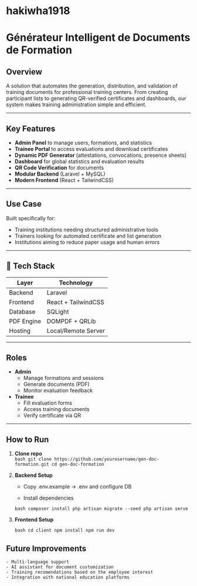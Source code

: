 # hakiwha1918
# Générateur Intelligent de Documents de Formation

## Overview

A solution that automates the generation, distribution, and validation of training documents for professional training centers. From creating participant lists to generating QR-verified certificates and dashboards, our system makes training administration simple and efficient.

---

## Key Features

- **Admin Panel** to manage users, formations, and statistics
- **Trainee Portal** to access evaluations and download certificates
- **Dynamic PDF Generator** (attestations, convocations, presence sheets)
- **Dashboard** for global statistics and evaluation results
- **QR Code Verification** for documents
- **Modular Backend** (Laravel + MySQL)
- **Modern Frontend** (React + TailwindCSS)

---

## Use Case

Built specifically for:
- Training institutions needing structured administrative tools
- Trainers looking for automated certificate and list generation
- Institutions aiming to reduce paper usage and human errors

---

## 🔧 Tech Stack

| Layer       | Technology           |
|-------------|----------------------|
| Backend     | Laravel              |
| Frontend    | React + TailwindCSS  |
| Database    | SQLight              |
| PDF Engine  | DOMPDF + QRLib       |
| Hosting     | Local/Remote Server  |

---

## Roles

- **Admin**
  - Manage formations and sessions
  - Generate documents (PDF)
  - Monitor evaluation feedback
- **Trainee**
  - Fill evaluation forms
  - Access training documents
  - Verify certificate via QR

---

## How to Run

1. **Clone repo**  
   ``bash
   git clone https://github.com/yourusername/gen-doc-formation.git
   cd gen-doc-formation
   ``
2. **Backend Setup**

    - Copy .env.example → .env and configure DB

    - Install dependencies

    ``bash
    composer install
    php artisan migrate --seed
    php artisan serve
    ``

3. **Frontend Setup**

    ``bash
    cd client
    npm install
    npm run dev
    ``


## Future Improvements
    - Multi-language support
    - AI assistant for document customization
    - Training recomendations based on the employee interest
    - Integration with national education platforms

